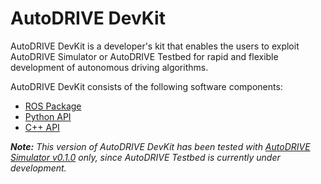 # AutoDRIVE DevKit

AutoDRIVE DevKit is a developer's kit that enables the users to exploit AutoDRIVE Simulator or AutoDRIVE Testbed for rapid and flexible development of autonomous driving algorithms.

AutoDRIVE DevKit consists of the following software components:
- [ROS Package](https://github.com/Tinker-Twins/AutoDRIVE/tree/AutoDRIVE-DevKit/autodrive_ros)
- [Python API](https://github.com/Tinker-Twins/AutoDRIVE/tree/AutoDRIVE-DevKit/autodrive_py)
- [C++ API](https://github.com/Tinker-Twins/AutoDRIVE/tree/AutoDRIVE-DevKit/autodrive_cpp)

_**Note:** This version of AutoDRIVE DevKit has been tested with [AutoDRIVE Simulator v0.1.0](https://github.com/Tinker-Twins/AutoDRIVE/releases/tag/v0.1.0) only, since AutoDRIVE Testbed is currently under development._
